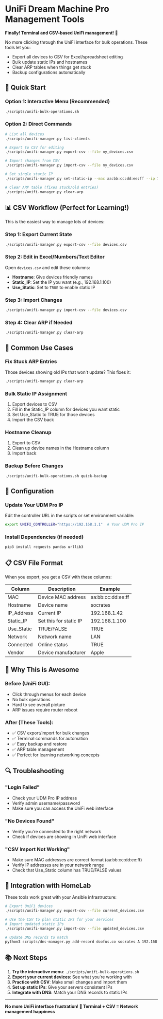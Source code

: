 # UniFi Dream Machine Pro Management Tools

**Finally! Terminal and CSV-based UniFi management!** 🎉

No more clicking through the UniFi interface for bulk operations. These tools let you:
- Export all devices to CSV for Excel/spreadsheet editing
- Bulk update static IPs and hostnames
- Clear ARP tables when things get stuck
- Backup configurations automatically

## 🚀 Quick Start

### Option 1: Interactive Menu (Recommended)
```bash
./scripts/unifi-bulk-operations.sh
```

### Option 2: Direct Commands
```bash
# List all devices
./scripts/unifi-manager.py list-clients

# Export to CSV for editing
./scripts/unifi-manager.py export-csv --file my_devices.csv

# Import changes from CSV
./scripts/unifi-manager.py import-csv --file my_devices.csv

# Set single static IP
./scripts/unifi-manager.py set-static-ip --mac aa:bb:cc:dd:ee:ff --ip 192.168.1.100 --hostname "my-device"

# Clear ARP table (fixes stuck/old entries)
./scripts/unifi-manager.py clear-arp
```

## 📊 CSV Workflow (Perfect for Learning!)

This is the easiest way to manage lots of devices:

### Step 1: Export Current State
```bash
./scripts/unifi-manager.py export-csv --file devices.csv
```

### Step 2: Edit in Excel/Numbers/Text Editor
Open `devices.csv` and edit these columns:
- **Hostname**: Give devices friendly names
- **Static_IP**: Set the IP you want (e.g., 192.168.1.100)
- **Use_Static**: Set to `TRUE` to enable static IP

### Step 3: Import Changes
```bash
./scripts/unifi-manager.py import-csv --file devices.csv
```

### Step 4: Clear ARP if Needed
```bash
./scripts/unifi-manager.py clear-arp
```

## 🎯 Common Use Cases

### Fix Stuck ARP Entries
Those devices showing old IPs that won't update? This fixes it:
```bash
./scripts/unifi-manager.py clear-arp
```

### Bulk Static IP Assignment
1. Export devices to CSV
2. Fill in the Static_IP column for devices you want static
3. Set Use_Static to TRUE for those devices  
4. Import the CSV back

### Hostname Cleanup
1. Export to CSV
2. Clean up device names in the Hostname column
3. Import back

### Backup Before Changes
```bash
./scripts/unifi-bulk-operations.sh quick-backup
```

## 🔧 Configuration

### Update Your UDM Pro IP
Edit the controller URL in the scripts or set environment variable:
```bash
export UNIFI_CONTROLLER="https://192.168.1.1"  # Your UDM Pro IP
```

### Install Dependencies (if needed)
```bash
pip3 install requests pandas urllib3
```

## 📋 CSV File Format

When you export, you get a CSV with these columns:

| Column | Description | Example |
|--------|-------------|---------|
| MAC | Device MAC address | aa:bb:cc:dd:ee:ff |
| Hostname | Device name | socrates |  
| IP_Address | Current IP | 192.168.1.42 |
| Static_IP | Set this for static IP | 192.168.1.100 |
| Use_Static | TRUE/FALSE | TRUE |
| Network | Network name | LAN |
| Connected | Online status | TRUE |
| Vendor | Device manufacturer | Apple |

## 🎉 Why This is Awesome

### Before (UniFi GUI):
- Click through menus for each device
- No bulk operations
- Hard to see overall picture
- ARP issues require router reboot

### After (These Tools):
- ✅ CSV export/import for bulk changes
- ✅ Terminal commands for automation  
- ✅ Easy backup and restore
- ✅ ARP table management
- ✅ Perfect for learning networking concepts

## 🔍 Troubleshooting

### "Login Failed"
- Check your UDM Pro IP address
- Verify admin username/password
- Make sure you can access the UniFi web interface

### "No Devices Found"
- Verify you're connected to the right network
- Check if devices are showing in UniFi web interface

### "CSV Import Not Working"
- Make sure MAC addresses are correct format (aa:bb:cc:dd:ee:ff)
- Verify IP addresses are in your network range
- Check that Use_Static column has TRUE/FALSE values

## 🎯 Integration with HomeLab

These tools work great with your Ansible infrastructure:

```bash
# Export UniFi devices
./scripts/unifi-manager.py export-csv --file current_devices.csv

# Use the CSV to plan static IPs for your services
# Import updated static IPs
./scripts/unifi-manager.py import-csv --file updated_devices.csv

# Update DNS records to match
python3 scripts/dns-manager.py add-record doofus.co socrates A 192.168.1.42
```

## 📚 Next Steps

1. **Try the interactive menu**: `./scripts/unifi-bulk-operations.sh`
2. **Export your current devices**: See what you're working with
3. **Practice with CSV**: Make small changes and import them
4. **Set up static IPs**: Give your servers consistent IPs
5. **Integrate with DNS**: Match your DNS records to static IPs

---

**No more UniFi interface frustration! 🎉 Terminal + CSV = Network management happiness**